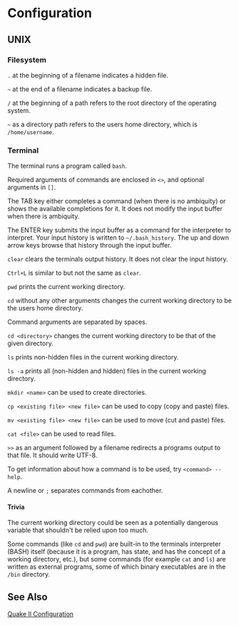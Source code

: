 # Configuration

## UNIX

### Filesystem

`.` at the beginning of a filename indicates a hidden file.

`~` at the end of a filename indicates a backup file.

`/` at the beginning of a path refers to the root directory of the operating system.

`~` as a directory path refers to the users home directory, which is `/home/username`.

### Terminal

The terminal runs a program called `bash`.

Required arguments of commands are enclosed in `<>`, and optional arguments in `[]`.

The TAB key either completes a command (when there is no ambiquity) or shows the available completions for it. It does not modify the input buffer when there is ambiquity.

The ENTER key submits the input buffer as a command for the interpreter to interpret.
Your input history is written to `~/.bash_history`. The up and down arrow keys browse that history through the input buffer.

`clear` clears the terminals output history. It does not clear the input history.

`Ctrl+L` is similar to but not the same as `clear`.

`pwd` prints the current working directory.

`cd` without any other arguments changes the current working directory to be the users home directory.

Command arguments are separated by spaces.

`cd <directory>` changes the current working directory to be that of the given directory.

`ls` prints non-hidden files in the current working directory.

`ls -a` prints all (non-hidden and hidden) files in the current working directory.

`mkdir <name>` can be used to create directories.

`cp <existing file> <new file>` can be used to copy (copy and paste) files.

`mv <existing file> <new file>` can be used to move (cut and paste) files.

`cat <file>` can be used to read files.

`>>` as an argument followed by a filename redirects a programs output to that file. It should write UTF-8.

To get information about how a command is to be used, try `<command> --help`.

A newline or `;` separates commands from eachother.

#### Trivia

The current working directory could be seen as a potentially dangerous variable that shouldn't be relied upon too much.

Some commands (like `cd` and `pwd`) are built-in to the terminals interpreter (BASH) itself (because it is a program, has state, and has the concept of a working directory, etc.),
but some commands (for example `cat` and `ls`) are written as external programs, some of which binary executables are in the `/bin` directory.

## See Also

[Quake II Configuration](https://github.com/julio-gatti/.yq2)
